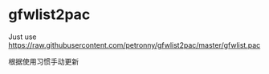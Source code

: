 # gfwlist2pac

Just use https://raw.githubusercontent.com/petronny/gfwlist2pac/master/gfwlist.pac

根据使用习惯手动更新